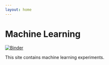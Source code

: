 ```yaml
---
layout: home
---
```


# Machine Learning

[![Binder](https://mybinder.org/badge_logo.svg)](https://mybinder.org/v2/gh/fuzzy-tribble/machine-learning/main)

This site contains machine learning experiments.